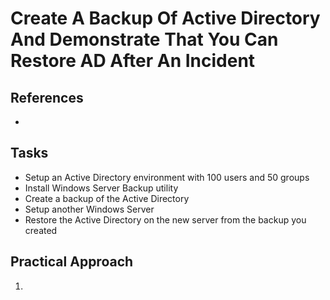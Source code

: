 # Create A Backup Of Active Directory And Demonstrate That You Can Restore AD After An Incident


## References
- []()




## Tasks
- Setup an Active Directory environment with 100 users and 50 groups
- Install Windows Server Backup utility
- Create a backup of the Active Directory
- Setup another Windows Server
- Restore the Active Directory on the new server from the backup you created


## Practical Approach
1. 
